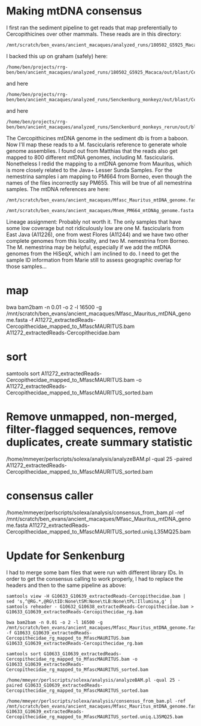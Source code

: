 # Making mtDNA consensus

I first ran the sediment pipeline to get reads that map preferentially to Cercopithicines over other mammals.  These reads are in this directory:
```
/mnt/scratch/ben_evans/ancient_macaques/analyzed_runs/180502_G5925_Macaca/out/blast/Cercopithecidae
```
I backed this up on graham (safely) here:
```
/home/ben/projects/rrg-ben/ben/ancient_macaques/analyzed_runs/180502_G5925_Macaca/out/blast/Cercopithecidae
```
and here
```
/home/ben/projects/rrg-ben/ben/ancient_macaques/analyzed_runs/Senckenburg_monkeyz/out/blast/Cercopithecidae
```
and here
```
/home/ben/projects/rrg-ben/ben/ancient_macaques/analyzed_runs/Senckenburd_monkeys_rerun/out/blast/Cercopithecidae
```

The Cercopithicines mtDNA genome in the sediment db is from a baboon. Now I'll map these reads to a M. fascicularis reference to generate whole genome assemblies.  I found out from Matthias that the reads also get mapped to 800 different mtDNA genomes, including M. fascicularis.  Nonetheless I redid the mapping to a mtDNA genome from Mauritus, which is more closely related to the Java+ Lesser Sunda Samples. For the nemestrina samples i am mapping to PM664 from Borneo, even though the names of the files incorrectly say PM655. This will be true of all nemestrina samples.  The mtDNA references are here:
```
/mnt/scratch/ben_evans/ancient_macaques/Mfasc_Mauritus_mtDNA_genome.fasta
```
```
/mnt/scratch/ben_evans/ancient_macaques/Mnem_PM664_mtDNAg_genome.fasta
```

Lineage assignment: Probably not worth it.  The only samples that have some low coverage but not ridiculously low are one M. fascicularis from East Java (A11226), one from west Flores (A11244) and we have two other complete genomes from this locality, and two M. nemestrina from Borneo.  The M. nemestrina may be helpful, especially if we add the mtDNA genomes from the HiSeqX, which I am inclined to do.  I need to get the sample ID information from Marie still to assess geographic overlap for those samples... 

# map 
bwa bam2bam -n 0.01 -o 2 -l 16500 -g /mnt/scratch/ben_evans/ancient_macaques/Mfasc_Mauritus_mtDNA_genome.fasta -f A11272_extractedReads-Cercopithecidae_mapped_to_MfascMAURITUS.bam A11272_extractedReads-Cercopithecidae.bam
# sort
samtools sort A11272_extractedReads-Cercopithecidae_mapped_to_MfascMAURITUS.bam -o A11272_extractedReads-Cercopithecidae_mapped_to_MfascMAURITUS_sorted.bam
# Remove unmapped, non-merged, filter-flagged sequences, remove duplicates, create summary statistic
/home/mmeyer/perlscripts/solexa/analysis/analyzeBAM.pl -qual 25 -paired A11272_extractedReads-Cercopithecidae_mapped_to_MfascMAURITUS_sorted.bam
# consensus caller
/home/mmeyer/perlscripts/solexa/analysis/consensus_from_bam.pl -ref /mnt/scratch/ben_evans/ancient_macaques/Mfasc_Mauritus_mtDNA_genome.fasta A11272_extractedReads-Cercopithecidae_mapped_to_MfascMAURITUS_sorted.uniq.L35MQ25.bam


# Update for Senkenburg

I had to merge some bam files that were run with different library IDs.  In order to get the consensus calling to work properly, I had to replace the headers and then to the same pipeline as above:

```
samtools view -H G10633_G10639_extractedReads-Cercopithecidae.bam | sed 's,^@RG.*,@RG\tID:None\tSM:None\tLB:None\tPL:Illumina,g' |  samtools reheader - G10632_G10638_extractedReads-Cercopithecidae.bam > G10633_G10639_extractedReads-Cercopithecidae_rg.bam

bwa bam2bam -n 0.01 -o 2 -l 16500 -g /mnt/scratch/ben_evans/ancient_macaques/Mfasc_Mauritus_mtDNA_genome.fasta -f G10633_G10639_extractedReads-Cercopithecidae_rg_mapped_to_MfascMAURITUS.bam G10633_G10639_extractedReads-Cercopithecidae_rg.bam

samtools sort G10633_G10639_extractedReads-Cercopithecidae_rg_mapped_to_MfascMAURITUS.bam -o G10633_G10639_extractedReads-Cercopithecidae_rg_mapped_to_MfascMAURITUS_sorted.bam

/home/mmeyer/perlscripts/solexa/analysis/analyzeBAM.pl -qual 25 -paired G10633_G10639_extractedReads-Cercopithecidae_rg_mapped_to_MfascMAURITUS_sorted.bam

/home/mmeyer/perlscripts/solexa/analysis/consensus_from_bam.pl -ref /mnt/scratch/ben_evans/ancient_macaques/Mfasc_Mauritus_mtDNA_genome.fasta G10633_G10639_extractedReads-Cercopithecidae_rg_mapped_to_MfascMAURITUS_sorted.uniq.L35MQ25.bam

```
